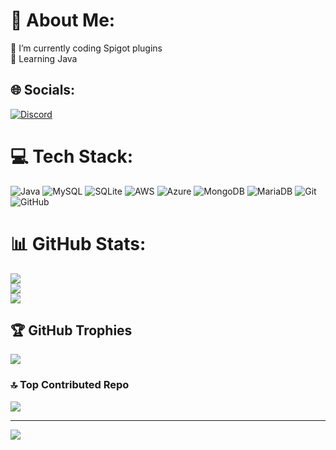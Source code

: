 # 💫 About Me:
🔭 I’m currently coding Spigot plugins<br>🌱 Learning Java


## 🌐 Socials:
[![Discord](https://img.shields.io/badge/Discord-%237289DA.svg?logo=discord&logoColor=white)](https://discord.gg/hofwq) 

# 💻 Tech Stack:
![Java](https://img.shields.io/badge/java-%23ED8B00.svg?style=for-the-badge&logo=openjdk&logoColor=white) ![MySQL](https://img.shields.io/badge/mysql-4479A1.svg?style=for-the-badge&logo=mysql&logoColor=white) ![SQLite](https://img.shields.io/badge/sqlite-%2307405e.svg?style=for-the-badge&logo=sqlite&logoColor=white) ![AWS](https://img.shields.io/badge/AWS-%23FF9900.svg?style=for-the-badge&logo=amazon-aws&logoColor=white) ![Azure](https://img.shields.io/badge/azure-%230072C6.svg?style=for-the-badge&logo=microsoftazure&logoColor=white) ![MongoDB](https://img.shields.io/badge/MongoDB-%234ea94b.svg?style=for-the-badge&logo=mongodb&logoColor=white) ![MariaDB](https://img.shields.io/badge/MariaDB-003545?style=for-the-badge&logo=mariadb&logoColor=white) ![Git](https://img.shields.io/badge/git-%23F05033.svg?style=for-the-badge&logo=git&logoColor=white) ![GitHub](https://img.shields.io/badge/github-%23121011.svg?style=for-the-badge&logo=github&logoColor=white)
# 📊 GitHub Stats:
![](https://github-readme-stats.vercel.app/api?username=hofwq&theme=dark&hide_border=false&include_all_commits=true&count_private=true)<br/>
![](https://github-readme-streak-stats.herokuapp.com/?user=hofwq&theme=dark&hide_border=false)<br/>
![](https://github-readme-stats.vercel.app/api/top-langs/?username=hofwq&theme=dark&hide_border=false&include_all_commits=true&count_private=true&layout=compact)

## 🏆 GitHub Trophies
![](https://github-profile-trophy.vercel.app/?username=hofwq&theme=radical&no-frame=false&no-bg=true&margin-w=4)

### 🔝 Top Contributed Repo
![](https://github-contributor-stats.vercel.app/api?username=hofwq&limit=5&theme=dark&combine_all_yearly_contributions=true)

---
[![](https://visitcount.itsvg.in/api?id=hofwq&icon=0&color=0)](https://visitcount.itsvg.in)
